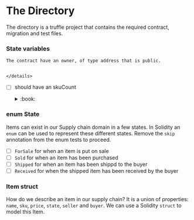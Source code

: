 
# The Directory

The directory is a truffle project that contains the required
contract, migration and test files.


### State variables

    The contract have an owner, of type address that is public.
   

    </details>

  - [ ] should have an skuCount
    <details><summary>:book:</summary>

    The contract will keep track of the [sku](https://en.wikipedia.org/wiki/Stock_keeping_unit)s in our supply
    chain. Each item for sale will have a unique sku number. 



    </details>

### enum State

Items can exist in our Supply chain domain in a few states. In Solidity an
`enum` can be used to represent these different states. Remove the `skip`
annotation from the enum tests to proceed.

  - [ ] `ForSale` for when an item is put on sale
  - [ ] `Sold` for when an item has been purchased
  - [ ] `Shipped` for when an item has been shippd to the buyer
  - [ ] `Received` for when the shipped item has been received by the buyer

### Item struct

How do we describe an item in our supply chain? It is a union of properties:
`name`, `sku`, `price`, `state`, `seller` and `buyer`. We can use a Solidity
`struct` to model this Item.



